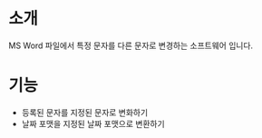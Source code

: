 # 소개

MS Word 파일에서 특정 문자를 다른 문자로 변경하는 소프트웨어 입니다.


# 기능

* 등록된 문자를 지정된 문자로 변화하기
* 날짜 포맷을 지정된 날짜 포맷으로 변환하기
